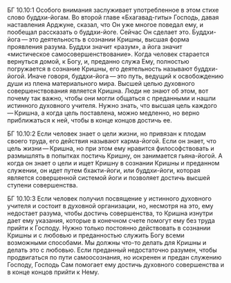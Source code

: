 БГ 10.10:1	Особого внимания заслуживает употребленное в этом стихе слово буддхи-йогам. Во второй главе «Бхагавад-гиты» Господь, давая наставления Арджуне, сказал, что Он уже многое поведал ему, и пообещал рассказать о буддхи-йоге. Сейчас Он сделает это. Буддхи-йога — это деятельность в сознании Кришны, высшая форма проявления разума. Буддхи значит «разум», а йога значит «мистическое самосовершенствование». Когда человек старается вернуться домой, к Богу, и, преданно служа Ему, полностью погружается в сознание Кришны, его деятельность называют буддхи-йогой. Иначе говоря, буддхи-йога — это путь, ведущий к освобождению души из плена материального мира. Высшей целью духовного совершенствования является Кришна. Люди не знают об этом, вот почему так важно, чтобы они могли общаться с преданными и нашли истинного духовного учителя. Нужно знать, что высшая цель каждого — Кришна, а когда цель поставлена, можно медленно, но верно приближаться к ней, чтобы в конце концов достичь ее.

БГ 10.10:2	Если человек знает о цели жизни, но привязан к плодам своего труда, его действия называют карма-йогой. Если он знает, что цель жизни — Кришна, но при этом ему нравится философствовать и размышлять в попытках постичь Кришну, он занимается гьяна-йогой. А когда он знает о цели и ищет Кришну в сознании Кришны и преданном служении, он идет путем бхакти-йоги, или буддхи-йоги, которая является совершенной системой йоги и позволяет достичь высшей ступени совершенства.

БГ 10.10:3	Если человек получил посвящение у истинного духовного учителя и состоит в духовной организации, но, несмотря на это, ему недостает разума, чтобы достичь совершенства, то Кришна изнутри дает ему указания, которые в конечном счете помогут ему без труда прийти к Господу. Нужно только постоянно действовать в сознании Кришны и с любовью и преданностью служить Богу всеми возможными способами. Мы должны что-то делать для Кришны и делать это с любовью. Если преданный недостаточно разумен, чтобы продвигаться по пути самоосознания, но искренен и предан служению Господу, Господь Сам помогает ему достичь духовного совершенства и в конце концов прийти к Нему.